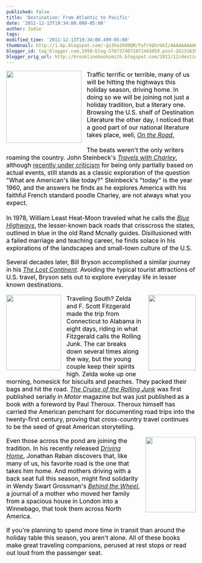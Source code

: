 ```yaml
---
published: false
title: 'Destination: From Atlantic to Pacific'
date: '2011-12-13T19:34:00.000-05:00'
author: Jodie
tags: 
modified_time: '2011-12-13T19:34:08.499-05:00'
thumbnail: http://1.bp.blogspot.com/-gz3he2XU0QM/TufrVQhrUkI/AAAAAAAAARE/2i5wrg-xRWc/s72-c/logo2_medium.jpg
blogger_id: tag:blogger.com,1999:blog-5767374071871443859.post-2613183920804447915
blogger_orig_url: http://brooklinebooksmith.blogspot.com/2011/12/destination-from-atlantic-to-pacific.html
---
```


<div class="separator" style="clear: both; text-align: center;"></div><div class="separator" style="border-bottom: medium none; border-left: medium none; border-right: medium none; border-top: medium none; clear: both; text-align: center;"></div><div class="separator" style="clear: both; text-align: center;"></div><div class="separator" style="clear: both; text-align: center;"></div><div style="border-bottom: medium none; border-left: medium none; border-right: medium none; border-top: medium none;"><a href="http://1.bp.blogspot.com/-gz3he2XU0QM/TufrVQhrUkI/AAAAAAAAARE/2i5wrg-xRWc/s1600/logo2_medium.jpg" imageanchor="1" style="clear: left; cssfloat: left; float: left; margin-bottom: 1em; margin-right: 1em;"><img border="0" height="191" oda="true" src="http://1.bp.blogspot.com/-gz3he2XU0QM/TufrVQhrUkI/AAAAAAAAARE/2i5wrg-xRWc/s200/logo2_medium.jpg" width="200" /></a><span style="color: black; font-size: 12pt; mso-bidi-font-size: 10.0pt;">Traffic terrific or terrible, many of us will be hitting the highways this holiday season, driving home. In doing so we will be joining not just a holiday tradition, but a literary one. Browsing the U.S. shelf of Destination Literature the other day, I noticed that a good part of our national literature takes place, well, <a href="http://www.brooklinebooksmith-shop.com/book/9780140042597"><i style="mso-bidi-font-style: normal;">On the Road</i>.</a> </span></div><div class="MsoNormal" style="border-bottom: medium none; border-left: medium none; border-right: medium none; border-top: medium none; margin: 0in 0in 0pt; mso-outline-level: 1;"><span style="color: black; font-size: 12pt; mso-bidi-font-size: 10.0pt;"><span style="mso-tab-count: 1;">&nbsp;&nbsp;&nbsp;&nbsp;&nbsp;&nbsp;&nbsp;&nbsp;&nbsp;&nbsp;&nbsp;</span></span></div><div class="MsoNormal" style="border-bottom: medium none; border-left: medium none; border-right: medium none; border-top: medium none; margin: 0in 0in 0pt; mso-outline-level: 1;"><span style="color: black; font-size: 12pt; mso-bidi-font-size: 10.0pt;"><span style="mso-tab-count: 1;"></span>The beats weren't the only writers roaming the country. John Steinbeck's <i style="mso-bidi-font-style: normal;"><a href="http://www.brooklinebooksmith-shop.com/book/9780142000700">Travels with Charley</a></i>, although <a href="http://www.nytimes.com/2011/04/04/books/steinbecks-travels-with-charley-gets-a-fact-checking.html?pagewanted=all">recently under criticism</a> for being only partially based on actual events, still stands as a classic exploration of the question "What are American's like today?" Steinbeck's "today" is the year 1960, and the answers he finds as he explores America with his faithful French standard poodle Charley, are not always what you expect.</span></div><div class="MsoNormal" style="border-bottom: medium none; border-left: medium none; border-right: medium none; border-top: medium none; margin: 0in 0in 0pt; mso-outline-level: 1;"><span style="color: black; font-size: 12pt; mso-bidi-font-size: 10.0pt;"><span style="mso-tab-count: 1;">&nbsp;&nbsp;&nbsp;&nbsp;&nbsp;&nbsp;&nbsp;&nbsp;&nbsp;&nbsp;&nbsp;</span></span></div><div class="MsoNormal" style="border-bottom: medium none; border-left: medium none; border-right: medium none; border-top: medium none; margin: 0in 0in 0pt; mso-outline-level: 1;"><span style="color: black; font-size: 12pt; mso-bidi-font-size: 10.0pt;"><span style="mso-tab-count: 1;"></span>In 1978, William Least Heat-Moon traveled what he calls the <i style="mso-bidi-font-style: normal;"><a href="http://www.brooklinebooksmith-shop.com/book/9780316353298">Blue Highways</a></i>, the lesser-known back roads that crisscross the states, outlined in blue in the old Rand Mcnally guides. Disillusioned with a failed marriage and teaching career, he finds solace in his explorations of the landscapes and small-town culture of the U.S.<i style="mso-bidi-font-style: normal;"> </i></span></div><div class="MsoNormal" style="border-bottom: medium none; border-left: medium none; border-right: medium none; border-top: medium none; margin: 0in 0in 0pt; mso-outline-level: 1;"><br /></div><div class="MsoNormal" style="border-bottom: medium none; border-left: medium none; border-right: medium none; border-top: medium none; margin: 0in 0in 0pt; mso-outline-level: 1;"><span style="color: black; font-size: 12pt; mso-bidi-font-size: 10.0pt;">Several decades later, Bill Bryson accomplished a similar journey in his <i style="mso-bidi-font-style: normal;"><a href="http://www.brooklinebooksmith-shop.com/book/9780385658614">The Lost Continent</a></i>. Avoiding the typical tourist attractions of U.S. travel, Bryson sets out to explore everyday life in lesser known destinations.</span></div><div class="MsoNormal" style="border-bottom: medium none; border-left: medium none; border-right: medium none; border-top: medium none; margin: 0in 0in 0pt; mso-outline-level: 1;"><br /></div><div class="separator" style="border-bottom: medium none; border-left: medium none; border-right: medium none; border-top: medium none; clear: both; text-align: center;"></div><div class="MsoNormal" style="border-bottom: medium none; border-left: medium none; border-right: medium none; border-top: medium none; margin: 0in 0in 0pt; mso-outline-level: 1;"><a href="http://4.bp.blogspot.com/-3Ot1dUvPu3s/Tufq--o-TpI/AAAAAAAAAQ8/kmrLGFl3q2Y/s1600/fitzgerald_the-cruise-of-the-rolling-junk.jpg" imageanchor="1" style="clear: right; cssfloat: right; float: right; margin-bottom: 1em; margin-left: 1em;"><img border="0" height="200" oda="true" src="http://4.bp.blogspot.com/-3Ot1dUvPu3s/Tufq--o-TpI/AAAAAAAAAQ8/kmrLGFl3q2Y/s200/fitzgerald_the-cruise-of-the-rolling-junk.jpg" width="126" /></a><a href="http://4.bp.blogspot.com/-UXXMZOpMAjw/TufreIz-XlI/AAAAAAAAARM/hSncFFpUcvg/s1600/105507.jpg" imageanchor="1" style="clear: left; cssfloat: left; float: left; margin-bottom: 1em; margin-right: 1em;"><img border="0" height="200" oda="true" src="http://4.bp.blogspot.com/-UXXMZOpMAjw/TufreIz-XlI/AAAAAAAAARM/hSncFFpUcvg/s200/105507.jpg" width="146" /></a><span style="color: black; font-size: 12pt; mso-bidi-font-size: 10.0pt;"></span><span style="color: black; font-size: 12pt; mso-bidi-font-size: 10.0pt;">Traveling South? Zelda and F. Scott Fitzgerald made the trip from Connecticut to Alabama in eight days, riding in what Fitzgerald calls the Rolling Junk. The car breaks down several times along the way, but the young couple keep their spirits high. Zelda woke up one morning, homesick for biscuits and peaches. They packed their bags and hit the road. <i style="mso-bidi-font-style: normal;"><a href="http://www.brooklinebooksmith-shop.com/book/9781843914624">The Cruise of the Rolling Junk</a></i> was first published serially in <i style="mso-bidi-font-style: normal;">Motor</i> magazine but was just published as a book with a foreword by Paul Theroux. Theroux himself has carried the American penchant for documenting road trips into the twenty-first century, proving that cross-country travel continues to be the seed of great American storytelling.</span></div><div class="MsoNormal" style="border-bottom: medium none; border-left: medium none; border-right: medium none; border-top: medium none; margin: 0in 0in 0pt; mso-outline-level: 1;"><br /></div><div class="MsoNormal" style="border-bottom: medium none; border-left: medium none; border-right: medium none; border-top: medium none; margin: 0in 0in 0pt; mso-outline-level: 1;"><a href="http://3.bp.blogspot.com/-EoQzTwmNT7Y/Tufsl9wqFYI/AAAAAAAAARc/mLa_oAV2Rjk/s1600/9780307379917.jpg" imageanchor="1" style="clear: right; cssfloat: right; float: right; margin-bottom: 1em; margin-left: 1em;"><img border="0" height="200" oda="true" src="http://3.bp.blogspot.com/-EoQzTwmNT7Y/Tufsl9wqFYI/AAAAAAAAARc/mLa_oAV2Rjk/s200/9780307379917.jpg" width="133" /></a><span style="color: black; font-size: 12pt; mso-bidi-font-size: 10.0pt;">Even those across the pond are joining the tradition. In his recently released <i style="mso-bidi-font-style: normal;"><a href="http://www.brooklinebooksmith-shop.com/book/9780307379917">Driving Home</a></i>, Jonathan Raban discovers that, like many of us, his favorite road is the one that takes him home. And mothers driving with a back seat full this season, might find solidarity in Wendy Swart Grossman's <i style="mso-bidi-font-style: normal;"><a href="http://www.brooklinebooksmith-shop.com/book/9780615473581">Behind the Wheel</a></i>, a journal of a mother who moved her family from a spacious house in London into a Winnebago, that took them across North America.</span></div><div class="MsoNormal" style="border-bottom: medium none; border-left: medium none; border-right: medium none; border-top: medium none; margin: 0in 0in 0pt; mso-outline-level: 1;"><br /></div><div class="MsoNormal" style="border-bottom: medium none; border-left: medium none; border-right: medium none; border-top: medium none; margin: 0in 0in 0pt; mso-outline-level: 1;"><span style="color: black; font-size: 12pt; mso-bidi-font-size: 10.0pt;">If you're planning to spend more time in transit than around the holiday table this season, you aren't alone. All of these books make great traveling companions, perused at rest stops or read out loud from the passenger seat.</span></div><div class="MsoNormal" style="border-bottom: medium none; border-left: medium none; border-right: medium none; border-top: medium none; margin: 0in 0in 0pt; mso-outline-level: 1;"><span style="color: black; font-size: 12pt; mso-bidi-font-size: 10.0pt;"><span style="mso-tab-count: 1;">&nbsp;&nbsp;&nbsp;&nbsp;&nbsp;&nbsp;&nbsp;&nbsp;&nbsp;&nbsp;&nbsp; </span></span></div><div class="MsoNormal" style="border-bottom: medium none; border-left: medium none; border-right: medium none; border-top: medium none; margin: 0in 0in 0pt; mso-outline-level: 1; text-align: justify;"><br /></div><div style="border-bottom: medium none; border-left: medium none; border-right: medium none; border-top: medium none;"></div>